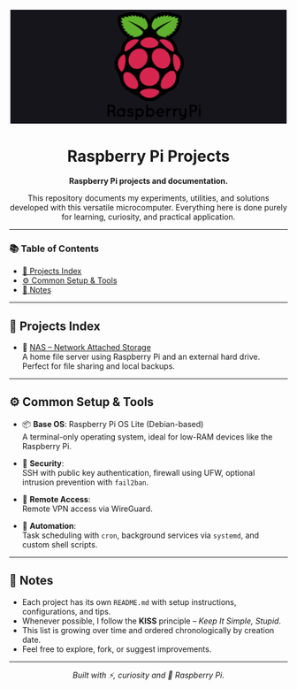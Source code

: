 <p align="center">
  <img src="Media/Raspberry-pi-wide.png" alt="Raspberry Pi logo" width="500"/>
</p>

<h1 align="center">Raspberry Pi Projects</h1>
<p align="center"><strong>Raspberry Pi projects and documentation.</strong></p>
<p align="center">
  This repository documents my experiments, utilities, and solutions developed with this versatile microcomputer.
  Everything here is done purely for learning, curiosity, and practical application.
</p>

---

### 📚 Table of Contents

- [📂 Projects Index](#-projects-index)
- [⚙️ Common Setup & Tools](#️-common-setup--tools)
- [📌 Notes](#-notes)

---

## 📂 Projects Index

- 🔹 [NAS – Network Attached Storage](./raspberry-pi-nas/README.md)  
  A home file server using Raspberry Pi and an external hard drive. Perfect for file sharing and local backups.

<!-- Add more projects below as needed
- 🔹 [Pi-hole - Ad Blocker](./pihole/README.md)
- 🔹 [Weather Station](./weather-station/README.md)
-->

---

## ⚙️ Common Setup & Tools

- 📦 **Base OS**: Raspberry Pi OS Lite (Debian-based)  
  A terminal-only operating system, ideal for low-RAM devices like the Raspberry Pi.

- 🔐 **Security**:  
  SSH with public key authentication, firewall using UFW, optional intrusion prevention with `fail2ban`.

- 📡 **Remote Access**:  
  Remote VPN access via WireGuard.

- 🔄 **Automation**:  
  Task scheduling with `cron`, background services via `systemd`, and custom shell scripts.

---

## 📌 Notes

- Each project has its own `README.md` with setup instructions, configurations, and tips.
- Whenever possible, I follow the **KISS** principle – *Keep It Simple, Stupid*.
- This list is growing over time and ordered chronologically by creation date.
- Feel free to explore, fork, or suggest improvements.

---

<p align="center"><em>Built with ⚡, curiosity and 🍓 Raspberry Pi.</em></p>

